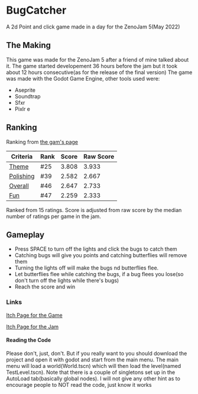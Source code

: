 # BugCatcher
A 2d Point and click game made in a day for the ZenoJam 5(May 2022)
## The Making
This game was made for the ZenoJam 5 after a friend of mine talked about it.
The game started developement 36 hours before the jam but it took about 12 hours consecutive(as for the release of the final version)
The game was made with the Godot Game Engine, other tools used were:
- Aseprite
- Soundtrap
- Sfxr
- Pixlr e

## Ranking

Ranking from [the gam's page](https://itch.io/jam/zeno-jam-the-perfect-jam-for-beginners-5/rate/1551339)

Criteria | Rank | Score | Raw Score
---------|------|-------|----------
<u>Theme</u> | #25 | 3.808 | 3.933
<u>Polishing</u> | #39 | 2.582 | 2.667
<u>Overall</u> | #46 | 2.647 | 2.733
<u>Fun</u> | #47 | 2.259 | 2.333

Ranked from 15 ratings. Score is adjusted from raw score by the median number of ratings per game in the jam.

## Gameplay
- Press SPACE to turn off the lights and click the bugs to catch them
- Catching bugs will give you points and catching butterflies will remove them
- Turning the lights off will make the bugs nd butterflies flee.
- Let butterflies flee while catching the bugs, if a bug flees you lose(so don't turn off the lights while there's bugs)
- Reach the score and win

### Links
[Itch Page for the Game](https://zerokun265.itch.io/bugcatcher)

[Itch Page for the Jam](https://itch.io/jam/zeno-jam-the-perfect-jam-for-beginners-5)

#### Reading the Code
Please don't, just, don't.
But if you really want to you should download the project and open it with godot and start from the main menu.
The main menu will load a world(World.tscn) which will then load the level(named TestLevel.tscn).
Note that there is a couple of singletons set up in the AutoLoad tab(basically global nodes).
I will not give any other hint as to encourage people to NOT read the code, just know it works
